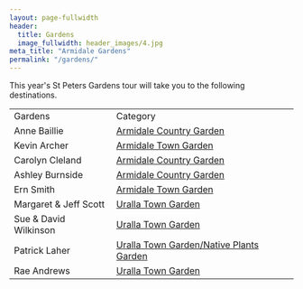 ```yaml
---
layout: page-fullwidth
header:
  title: Gardens
  image_fullwidth: header_images/4.jpg
meta_title: "Armidale Gardens"
permalink: "/gardens/"
---
```

This year's St Peters Gardens tour will take you to the following destinations.

<table class="full-width">
  <tbody>
    <tr>
      <td>Gardens</td>
      <td>Category</td>
    </tr>
    <tr>
      <td>Anne Baillie</td>
      <td><a href="/gardens/anne-baillie">Armidale Country Garden</a></td>
    </tr>
    <tr>
      <td>Kevin Archer</td>
      <td><a href="/gardens/kevin-archer">Armidale Town Garden</a></td>
    </tr>
    <tr>
      <td>Carolyn Cleland</td>
      <td><a href="/gardens/carolyn-cleland">Armidale Country Garden</a></td>
    </tr>
    <tr>
      <td>Ashley Burnside</td>
      <td><a href="/gardens/ashley-burnside">Armidale Country Garden</a></td>
    </tr>
    <tr>
      <td>Ern Smith</td>
      <td><a href="/gardens/ern-smith">Armidale Town Garden</a></td>
    </tr>
    <tr>
      <td>Margaret &amp; Jeff Scott</td>
      <td><a href="/gardens/margaret-and-jeff-scott">Uralla Town Garden</a></td>
    </tr>
    <tr>
      <td>Sue &amp; David Wilkinson</td>
      <td><a href="/gardens/sue-and-david-wilkinson">Uralla Town Garden</a></td>
    </tr>
    <tr>
      <td>Patrick Laher</td>
      <td><a href="/gardens/patrick-laher">Uralla Town Garden/Native Plants Garden</a></td>
    </tr>
    <tr>
      <td>Rae Andrews</td>
      <td><a href="/gardens/rae-andrews">Uralla Town Garden</a></td>
    </tr>
  </tbody>
</table>
